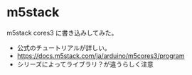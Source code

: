 # m5stack

m5stack cores3 に書き込みしてみた。

- 公式のチュートリアルが詳しい。
- https://docs.m5stack.com/ja/arduino/m5cores3/program
- シリーズによってライブラリ？が違うらしく注意
